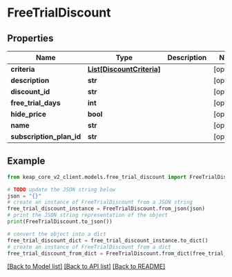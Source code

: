 # FreeTrialDiscount


## Properties

Name | Type | Description | Notes
------------ | ------------- | ------------- | -------------
**criteria** | [**List[DiscountCriteria]**](DiscountCriteria.md) |  | [optional] 
**description** | **str** |  | [optional] 
**discount_id** | **str** |  | [optional] 
**free_trial_days** | **int** |  | [optional] 
**hide_price** | **bool** |  | [optional] 
**name** | **str** |  | [optional] 
**subscription_plan_id** | **str** |  | [optional] 

## Example

```python
from keap_core_v2_client.models.free_trial_discount import FreeTrialDiscount

# TODO update the JSON string below
json = "{}"
# create an instance of FreeTrialDiscount from a JSON string
free_trial_discount_instance = FreeTrialDiscount.from_json(json)
# print the JSON string representation of the object
print(FreeTrialDiscount.to_json())

# convert the object into a dict
free_trial_discount_dict = free_trial_discount_instance.to_dict()
# create an instance of FreeTrialDiscount from a dict
free_trial_discount_from_dict = FreeTrialDiscount.from_dict(free_trial_discount_dict)
```
[[Back to Model list]](../README.md#documentation-for-models) [[Back to API list]](../README.md#documentation-for-api-endpoints) [[Back to README]](../README.md)


